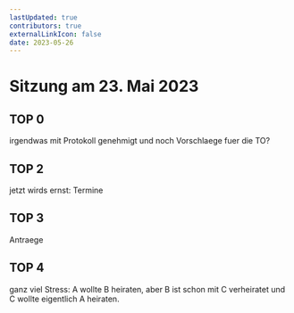 ```yaml
---
lastUpdated: true
contributors: true
externalLinkIcon: false
date: 2023-05-26
---
```

# Sitzung am 23. Mai 2023
## TOP 0
irgendwas mit Protokoll genehmigt und noch Vorschlaege fuer die TO?
## TOP 2
jetzt wirds ernst: Termine
## TOP 3
Antraege
## TOP 4
ganz viel Stress: A wollte B heiraten, aber B ist schon mit C verheiratet und C wollte eigentlich A heiraten.